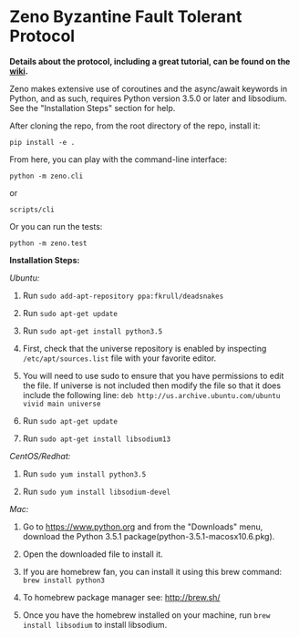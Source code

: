 # Zeno Byzantine Fault Tolerant Protocol

**Details about the protocol, including a great tutorial, can be found on the [wiki](https://github.com/evernym/zeno/wiki).**

Zeno makes extensive use of coroutines and the async/await keywords in Python, 
and as such, requires Python version 3.5.0 or later and libsodium. See the "Installation Steps" section for help.   
 
After cloning the repo, from the root directory of the repo, install it:

```
pip install -e .
```

From here, you can play with the command-line interface:

```
python -m zeno.cli
```

or

```
scripts/cli
```

Or you can run the tests:

```
python -m zeno.test
```

**Installation Steps:**

*Ubuntu:*

1. Run ```sudo add-apt-repository ppa:fkrull/deadsnakes```

2. Run ```sudo apt-get update```

3. Run ```sudo apt-get install python3.5```

4. First, check that the universe repository is enabled by inspecting ```/etc/apt/sources.list``` file with your favorite editor.

5. You will need to use sudo to ensure that you have permissions to edit the file. If universe is not included then modify the file so that it does include the following line:
```deb http://us.archive.ubuntu.com/ubuntu vivid main universe```

6. Run ```sudo apt-get update```

7. Run ```sudo apt-get install libsodium13```

*CentOS/Redhat:*

1. Run ```sudo yum install python3.5```

2. Run ```sudo yum install libsodium-devel```

*Mac:*

1. Go to https://www.python.org and from the "Downloads" menu, download the Python 3.5.1 package(python-3.5.1-macosx10.6.pkg).

2. Open the downloaded file to install it.

3. If you are homebrew fan, you can install it using this brew command: ```brew install python3``` 

4. To homebrew package manager see: http://brew.sh/

5. Once you have the homebrew installed on your machine, run ```brew install libsodium``` to install libsodium. 

